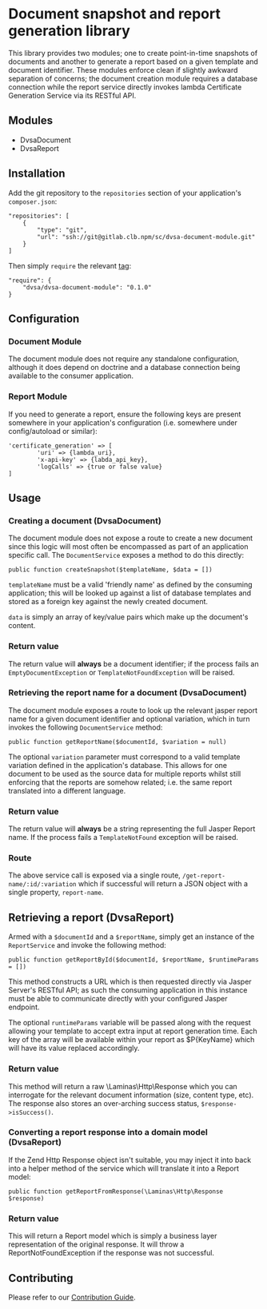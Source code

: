 # Document snapshot and report generation library

This library provides two modules; one to create point-in-time snapshots of
documents and another to generate a report based on a given template and
document identifier. These modules enforce clean if slightly awkward
separation of concerns; the document creation module requires a database
connection while the report service directly invokes lambda Certificate Generation Service via
its RESTful API.

## Modules

* DvsaDocument
* DvsaReport

## Installation

Add the git repository to the `repositories` section of your
application's `composer.json`:

    "repositories": [
        {
            "type": "git",
            "url": "ssh://git@gitlab.clb.npm/sc/dvsa-document-module.git"
        }
    ]

Then simply `require` the relevant
[tag](http://gitlab.clb.npm/sc/dvs-document-module/tags):

    "require": {
        "dvsa/dvsa-document-module": "0.1.0"
    }

## Configuration

### Document Module

The document module does not require any standalone configuration,
although it does depend on doctrine and a database connection being
available to the consumer application.

### Report Module

If you need to generate a report, ensure the following keys are present
somewhere in your application's configuration (i.e. somewhere under
config/autoload or similar):

    'certificate_generation' => [
            'uri' => {lambda_uri},
            'x-api-key' => {labda_api_key},
            'logCalls' => {true or false value}
    ]

## Usage

### Creating a document (DvsaDocument)

The document module does not expose a route to create a new document since
this logic will most often be encompassed as part of an application specific
call. The `DocumentService` exposes a method to do this directly:

    public function createSnapshot($templateName, $data = [])

`templateName` must be a valid 'friendly name' as defined by the consuming
application; this will be looked up against a list of database templates
and stored as a foreign key against the newly created document.

`data` is simply an array of key/value pairs which make up the document's
content.

### Return value

The return value will **always** be a document identifier; if the process
fails an `EmptyDocumentException` or `TemplateNotFoundException` will
be raised.

### Retrieving the report name for a document (DvsaDocument)

The document module exposes a route to look up the relevant jasper
report name for a given document identifier and optional variation,
which in turn invokes the following `DocumentService` method:

    public function getReportName($documentId, $variation = null)

The optional `variation` parameter must correspond to a valid template
variation defined in the application's database. This allows for one
document to be used as the source data for multiple reports whilst still
enforcing that the reports are somehow related; i.e. the same report
translated into a different language.

### Return value

The return value will **always** be a string representing the full
Jasper Report name. If the process fails a `TemplateNotFound` exception
will be raised.

### Route

The above service call is exposed via a single route,
`/get-report-name/:id/:variation` which if successful will return a
JSON object with a single property, `report-name`.

## Retrieving a report (DvsaReport)

Armed with a `$documentId` and a `$reportName`, simply get an instance of
the `ReportService` and invoke the following method:

    public function getReportById($documentId, $reportName, $runtimeParams = [])

This method constructs a URL which is then requested directly via Jasper
Server's RESTful API; as such the consuming application in this instance
must be able to communicate directly with your configured Jasper endpoint.

The optional `runtimeParams` variable will be passed along with the request
allowing your template to accept extra input at report generation time. Each
key of the array will be available within your report as $P{KeyName} which
will have its value replaced accordingly.

### Return value

This method will return a raw \Laminas\Http\Response which you can interrogate for
the relevant document information (size, content type, etc). The response
also stores an over-arching success status, `$response->isSuccess()`.

### Converting a report response into a domain model (DvsaReport)

If the Zend Http Response object isn't suitable, you may inject it into
back into a helper method of the service which will translate it into a
Report model:

    public function getReportFromResponse(\Laminas\Http\Response $response)

### Return value

This will return a Report model which is simply a business layer
representation of the original response. It will throw a
ReportNotFoundException if the response was not successful.

## Contributing

Please refer to our [Contribution Guide](/CONTRIBUTING.md).
